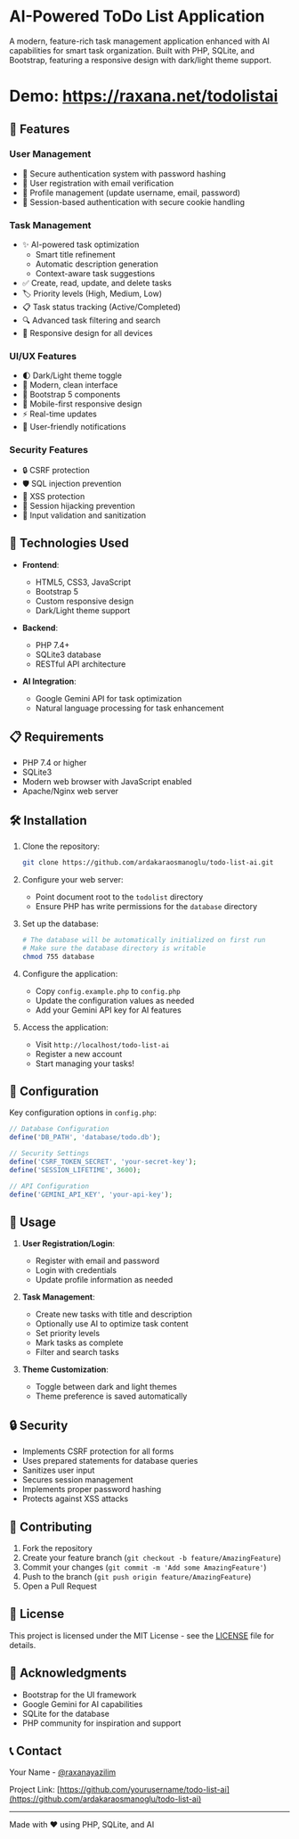 # AI-Powered ToDo List Application

A modern, feature-rich task management application enhanced with AI capabilities for smart task organization. Built with PHP, SQLite, and Bootstrap, featuring a responsive design with dark/light theme support.

# Demo: https://raxana.net/todolistai

## 🌟 Features

### User Management
- 🔐 Secure authentication system with password hashing
- 👤 User registration with email verification
- 🔄 Profile management (update username, email, password)
- 🚪 Session-based authentication with secure cookie handling

### Task Management
- ✨ AI-powered task optimization
  - Smart title refinement
  - Automatic description generation
  - Context-aware task suggestions
- ✅ Create, read, update, and delete tasks
- 🏷️ Priority levels (High, Medium, Low)
- 📋 Task status tracking (Active/Completed)
- 🔍 Advanced task filtering and search
- 📱 Responsive design for all devices

### UI/UX Features
- 🌓 Dark/Light theme toggle
- 💫 Modern, clean interface
- 🎨 Bootstrap 5 components
- 📱 Mobile-first responsive design
- ⚡ Real-time updates
- 🔔 User-friendly notifications

### Security Features
- 🔒 CSRF protection
- 🛡️ SQL injection prevention
- 🔐 XSS protection
- 🚫 Session hijacking prevention
- 📝 Input validation and sanitization

## 🚀 Technologies Used

- **Frontend**:
  - HTML5, CSS3, JavaScript
  - Bootstrap 5
  - Custom responsive design
  - Dark/Light theme support

- **Backend**:
  - PHP 7.4+
  - SQLite3 database
  - RESTful API architecture

- **AI Integration**:
  - Google Gemini API for task optimization
  - Natural language processing for task enhancement

## 📋 Requirements

- PHP 7.4 or higher
- SQLite3
- Modern web browser with JavaScript enabled
- Apache/Nginx web server

## 🛠️ Installation

1. Clone the repository:
   ```bash
   git clone https://github.com/ardakaraosmanoglu/todo-list-ai.git
   ```

2. Configure your web server:
   - Point document root to the `todolist` directory
   - Ensure PHP has write permissions for the `database` directory

3. Set up the database:
   ```bash
   # The database will be automatically initialized on first run
   # Make sure the database directory is writable
   chmod 755 database
   ```

4. Configure the application:
   - Copy `config.example.php` to `config.php`
   - Update the configuration values as needed
   - Add your Gemini API key for AI features

5. Access the application:
   - Visit `http://localhost/todo-list-ai`
   - Register a new account
   - Start managing your tasks!

## 🔧 Configuration

Key configuration options in `config.php`:
```php
// Database Configuration
define('DB_PATH', 'database/todo.db');

// Security Settings
define('CSRF_TOKEN_SECRET', 'your-secret-key');
define('SESSION_LIFETIME', 3600);

// API Configuration
define('GEMINI_API_KEY', 'your-api-key');
```

## 📱 Usage

1. **User Registration/Login**:
   - Register with email and password
   - Login with credentials
   - Update profile information as needed

2. **Task Management**:
   - Create new tasks with title and description
   - Optionally use AI to optimize task content
   - Set priority levels
   - Mark tasks as complete
   - Filter and search tasks

3. **Theme Customization**:
   - Toggle between dark and light themes
   - Theme preference is saved automatically

## 🔒 Security

- Implements CSRF protection for all forms
- Uses prepared statements for database queries
- Sanitizes user input
- Secures session management
- Implements proper password hashing
- Protects against XSS attacks

## 🤝 Contributing

1. Fork the repository
2. Create your feature branch (`git checkout -b feature/AmazingFeature`)
3. Commit your changes (`git commit -m 'Add some AmazingFeature'`)
4. Push to the branch (`git push origin feature/AmazingFeature`)
5. Open a Pull Request

## 📄 License

This project is licensed under the MIT License - see the [LICENSE](LICENSE) file for details.

## 🙏 Acknowledgments

- Bootstrap for the UI framework
- Google Gemini for AI capabilities
- SQLite for the database
- PHP community for inspiration and support

## 📞 Contact

Your Name - [@raxanayazilim](https://raxana.net)

Project Link: [https://github.com/yourusername/todo-list-ai](https://github.com/ardakaraosmanoglu/todo-list-ai)

---
Made with ❤️ using PHP, SQLite, and AI 
